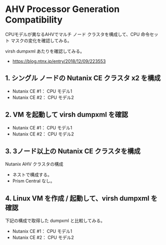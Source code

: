 # AHV Processor Generation Compatibility

CPUモデルが異なるAHVでマルチ ノード クラスタを構成して、CPU 命令セット マスクの変化を確認してみる。

virsh dumpxml あたりを確認してみる。
- https://blog.ntnx.jp/entry/2018/12/09/223553

## 1. シングル ノードの Nutanix CE クラスタ x2 を構成

* Nutanix CE #1： CPU モデル1
* Nutanix CE #2： CPU モデル2

## 2. VM を起動して virsh dumpxml を確認

* Nutanix CE #1： CPU モデル1
* Nutanix CE #2： CPU モデル2

## 3. 3ノード以上の Nutanix CE クラスタを構成

Nutanix AHV クラスタの構成
* ネストで構成する。
* Prism Central なし。

## 4. Linux VM を作成 / 起動して、virsh dumpxml を確認

下記の構成で取得した dumpxml と比較してみる。
* Nutanix CE #1： CPU モデル1
* Nutanix CE #2： CPU モデル2
